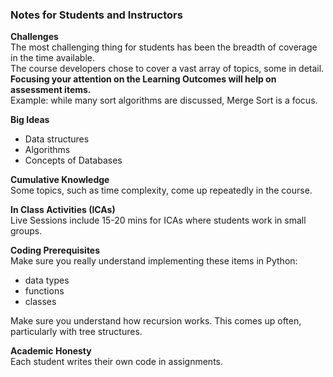 ### Notes for Students and Instructors

**Challenges**  
The most challenging thing for students has been the breadth of coverage in the time available.  
The course developers chose to cover a vast array of topics, some in detail.  
**Focusing your attention on the Learning Outcomes will help on assessment items.**  
Example: while many sort algorithms are discussed, Merge Sort is a focus.

**Big Ideas**
- Data structures
- Algorithms
- Concepts of Databases

**Cumulative Knowledge**  
Some topics, such as time complexity, come up repeatedly in the course. 

**In Class Activities (ICAs)**  
Live Sessions include 15-20 mins for ICAs where students work in small groups. 

**Coding Prerequisites**  
Make sure you really understand implementing these items in Python:
- data types
- functions
- classes

Make sure you understand how recursion works. This comes up often, particularly with tree structures.

**Academic Honesty**  
Each student writes their own code in assignments.  
